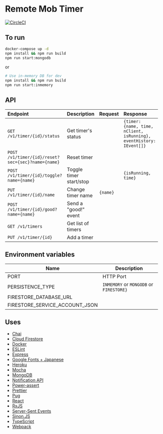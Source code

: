 # Remote Mob Timer

[![CircleCI](https://circleci.com/gh/kigh-ota/remote-mob-timer.svg?style=svg)](https://circleci.com/gh/kigh-ota/remote-mob-timer)

## To run

```sh
docker-compose up -d
npm install && npm run build
npm run start:mongodb
```

or

```sh
# Use in-memory DB for dev
npm install && npm run build
npm run start:inmemory
```

## API

| Endpoint                                          | Description             | Request  | Response                                                            |
| :------------------------------------------------ | :---------------------- | :------- | :------------------------------------------------------------------ |
| `GET /v1/timer/{id}/status`                       | Get timer's status      |          | `{timer: {name, time, nClient, isRunning}, eventHistory: IEvent[]}` |
| `POST /v1/timer/{id}/reset?sec={sec}?name={name}` | Reset timer             |          |                                                                     |
| `POST /v1/timer/{id}/toggle?name={name}`          | Toggle timer start/stop |          | `{isRunning, time}`                                                 |
| `PUT /v1/timer/{id}/name`                         | Change timer name       | `{name}` |                                                                     |
| `POST /v1/timer/{id}/good?name={name}`            | Send a "good!" event    |          |                                                                     |
| `GET /v1/timers`                                  | Get list of timers      |          |                                                                     |
| `PUT /v1/timer/{id}`                              | Add a timer             |          |                                                                     |

## Environment variables

| Name                           | Description                             |
| ------------------------------ | --------------------------------------- |
| PORT                           | HTTP Port                               |
| PERSISTENCE_TYPE               | `INMEMORY` or `MONGODB` or `FIRESTORE}` |
| FIRESTORE_DATABASE_URL         |                                         |
| FIRESTORE_SERVICE_ACCOUNT_JSON |                                         |

## Uses

- [Chai](https://www.chaijs.com/)
- [Cloud Firestore](https://firebase.google.com/docs/firestore)
- [Docker](https://www.docker.com/)
- [ESLint](https://eslint.org/)
- [Express](https://expressjs.com/)
- [Google Fonts + Japanese](https://googlefonts.github.io/japanese/)
- [Heroku](https://heroku.com)
- [Mocha](https://mochajs.org/)
- [MongoDB](https://www.mongodb.com/)
- [Notification API](https://developer.mozilla.org/docs/Web/API/Notifications_API)
- [Power-assert](https://github.com/power-assert-js/power-assert)
- [Prettier](https://prettier.io/)
- [Pug](https://pugjs.org/)
- [React](https://ja.reactjs.org/)
- [RxJS](https://rxjs-dev.firebaseapp.com/)
- [Server-Sent Events](https://developer.mozilla.org/docs/Web/API/Server-sent_events)
- [Sinon.JS](https://sinonjs.org/)
- [TypeScript](https://www.typescriptlang.org/)
- [Webpack](https://webpack.js.org/)
